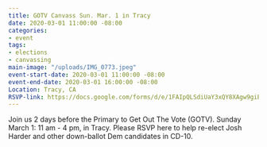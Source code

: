 ```yaml
---
title: GOTV Canvass Sun. Mar. 1 in Tracy
date: 2020-03-01 11:00:00 -08:00
categories:
- event
tags:
- elections
- canvassing
main-image: "/uploads/IMG_0773.jpeg"
event-start-date: 2020-03-01 11:00:00 -08:00
event-end-date: 2020-03-01 16:00:00 -08:00
Location: Tracy, CA
RSVP-link: https://docs.google.com/forms/d/e/1FAIpQLSdiUaY3xQY8XAgw9giEftO_LYKtz2qZfjhiRzYnS6WS9RxuGQ/viewform
---
```


Join us 2 days before the Primary to Get Out The Vote (GOTV). Sunday March 1:  11 am - 4 pm, in Tracy.  Please RSVP here to help re-elect Josh Harder and other down-ballot Dem candidates in CD-10. 